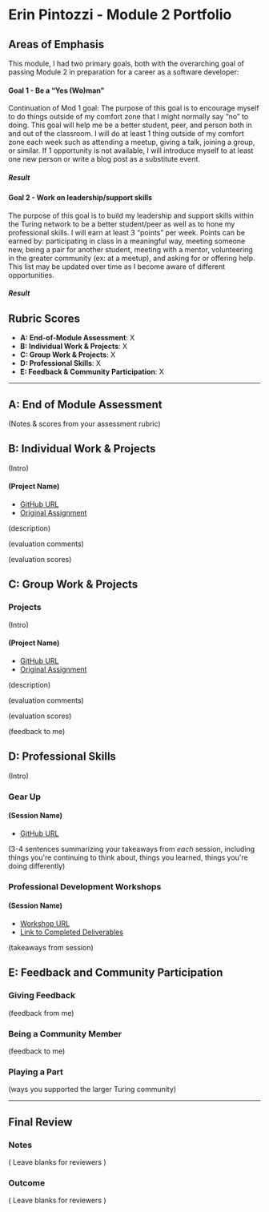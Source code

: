 # Erin Pintozzi - Module 2 Portfolio

## Areas of Emphasis

This module, I had two primary goals, both with the overarching goal of passing Module 2 in preparation for a career as a software developer:

#### Goal 1 - Be a “Yes (Wo)man”
Continuation of Mod 1 goal: The purpose of this goal is to encourage myself to do things outside of my comfort zone that I might normally say “no” to doing. This goal will help me be a better student, peer, and person both in and out of the classroom. I will do at least 1 thing outside of my comfort zone each week such as attending a meetup, giving a talk, joining a group, or similar. If 1 opportunity is not available, I will introduce myself to at least one new person or write a blog post as a substitute event.

##### Result

#### Goal 2 - Work on leadership/support skills
The purpose of this goal is to build my leadership and support skills within the Turing network to be a better student/peer as well as to hone my professional skills. I will earn at least 3 “points” per week. Points can be earned by: participating in class in a meaningful way, meeting someone new, being a pair for another student, meeting with a mentor, volunteering in the greater community (ex: at a meetup), and asking for or offering help. This list may be updated over time as I become aware of different opportunities.

##### Result

## Rubric Scores

* **A: End-of-Module Assessment**: X
* **B: Individual Work & Projects**: X
* **C: Group Work & Projects**: X
* **D: Professional Skills**: X
* **E: Feedback & Community Participation**: X

-----------------------

## A: End of Module Assessment

(Notes & scores from your assessment rubric)


## B: Individual Work & Projects

(Intro)

#### (Project Name)

* [GitHub URL]()
* [Original Assignment]()

(description)

(evaluation comments)

(evaluation scores)

## C: Group Work & Projects

### Projects

(Intro)

#### (Project Name)

* [GitHub URL]()
* [Original Assignment]()

(description)

(evaluation comments)

(evaluation scores)

(feedback to me)

## D: Professional Skills
(Intro)

### Gear Up
#### (Session Name)

* [GitHub URL]()

(3-4 sentences summarizing your takeaways from _each_ session, including things you're continuing to think about, things you learned, things you're doing differently)


### Professional Development Workshops
#### (Session Name)

* [Workshop URL]()
* [Link to Completed Deliverables]()

(takeaways from session)

## E: Feedback and Community Participation

### Giving Feedback

(feedback from me)

### Being a Community Member

(feedback to me)

### Playing a Part

(ways you supported the larger Turing community)

------------------

## Final Review

### Notes

( Leave blanks for reviewers )

### Outcome

( Leave blanks for reviewers )
